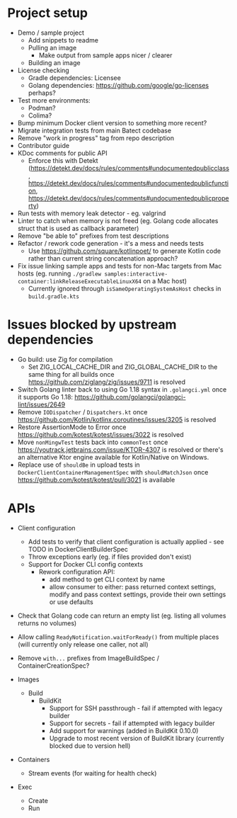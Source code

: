 # Project setup

* Demo / sample project
  * Add snippets to readme
  * Pulling an image
    * Make output from sample apps nicer / clearer
  * Building an image
* License checking
  * Gradle dependencies: Licensee
  * Golang dependencies: https://github.com/google/go-licenses perhaps?
* Test more environments:
  * Podman?
  * Colima?
* Bump minimum Docker client version to something more recent?
* Migrate integration tests from main Batect codebase
* Remove "work in progress" tag from repo description
* Contributor guide
* KDoc comments for public API
  * Enforce this with Detekt (https://detekt.dev/docs/rules/comments#undocumentedpublicclass, https://detekt.dev/docs/rules/comments#undocumentedpublicfunction, https://detekt.dev/docs/rules/comments#undocumentedpublicproperty)
* Run tests with memory leak detector - eg. valgrind
* Linter to catch when memory is not freed (eg. Golang code allocates struct that is used as callback parameter)
* Remove "be able to" prefixes from test descriptions
* Refactor / rework code generation - it's a mess and needs tests
  * Use https://github.com/square/kotlinpoet/ to generate Kotlin code rather than current string concatenation approach?
* Fix issue linking sample apps and tests for non-Mac targets from Mac hosts (eg. running `./gradlew samples:interactive-container:linkReleaseExecutableLinuxX64` on a Mac host)
  * Currently ignored through `isSameOperatingSystemAsHost` checks in `build.gradle.kts`

# Issues blocked by upstream dependencies

* Go build: use Zig for compilation
  * Set ZIG_LOCAL_CACHE_DIR and ZIG_GLOBAL_CACHE_DIR to the same thing for all builds once https://github.com/ziglang/zig/issues/9711 is resolved
* Switch Golang linter back to using Go 1.18 syntax in `.golangci.yml` once it supports Go 1.18: https://github.com/golangci/golangci-lint/issues/2649
* Remove `IODispatcher` / `Dispatchers.kt` once https://github.com/Kotlin/kotlinx.coroutines/issues/3205 is resolved
* Restore AssertionMode to Error once https://github.com/kotest/kotest/issues/3022 is resolved
* Move `nonMingwTest` tests back into `commonTest` once https://youtrack.jetbrains.com/issue/KTOR-4307 is resolved or there's an alternative Ktor engine available for Kotlin/Native on Windows.
* Replace use of `shouldBe` in upload tests in `DockerClientContainerManagementSpec` with `shouldMatchJson` once https://github.com/kotest/kotest/pull/3021 is available

# APIs

* Client configuration
  * Add tests to verify that client configuration is actually applied - see TODO in DockerClientBuilderSpec
  * Throw exceptions early (eg. if files provided don't exist)
  * Support for Docker CLI config contexts
    * Rework configuration API:
      * add method to get CLI context by name
      * allow consumer to either: pass returned context settings, modify and pass context settings, provide their own settings or use defaults

* Check that Golang code can return an empty list (eg. listing all volumes returns no volumes)

* Allow calling `ReadyNotification.waitForReady()` from multiple places (will currently only release one caller, not all)
* Remove `with...` prefixes from ImageBuildSpec / ContainerCreationSpec?

* Images
  * Build
    * BuildKit
      * Support for SSH passthrough - fail if attempted with legacy builder
      * Support for secrets - fail if attempted with legacy builder
      * Add support for warnings (added in BuildKit 0.10.0)
      * Upgrade to most recent version of BuildKit library (currently blocked due to version hell)
* Containers
  * Stream events (for waiting for health check)
* Exec
  * Create
  * Run
